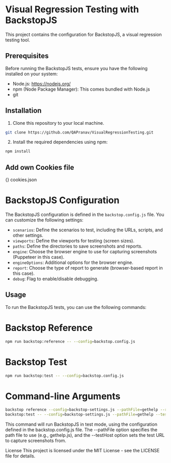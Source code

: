 # Visual Regression Testing with BackstopJS

This project contains the configuration for BackstopJS, a visual regression testing tool.

## Prerequisites

Before running the BackstopJS tests, ensure you have the following installed on your system:

- Node.js: https://nodejs.org/
- npm (Node Package Manager): This comes bundled with Node.js
- git 

## Installation

1. Clone this repository to your local machine.
```bash
git clone https://github.com/QAPranav/VisualRegressionTesting.git
```

2. Install the required dependencies using npm:

```bash
npm install
```


## Add own Cookies file 

{} cookies.json 

# BackstopJS Configuration

The BackstopJS configuration is defined in the `backstop.config.js` file. You can customize the following settings:

- `scenarios`: Define the scenarios to test, including the URLs, scripts, and other settings.
- `viewports`: Define the viewports for testing (screen sizes).
- `paths`: Define the directories to save screenshots and reports.
- `engine`: Choose the browser engine to use for capturing screenshots (Puppeteer in this case).
- `engineOptions`: Additional options for the browser engine.
- `report`: Choose the type of report to generate (browser-based report in this case).
- `debug`: Flag to enable/disable debugging.

## Usage

To run the BackstopJS tests, you can use the following commands:


# Backstop Reference
```bash 
npm run backstop:reference -- --config=backstop.config.js 
```

# Backstop Test
```bash 
npm run backstop:test -- --config=backstop.config.js
```


# Command-line Arguments
```bash
backstop reference --config=backstop-settings.js --pathFile=gethelp --refHost=https://example.com/
backstop:test -- --config=backstop-settings.js --pathFile=gethelp --testHost=https://preview-example.com
```

This command will run BackstopJS in test mode, using the configuration defined in the backstop.config.js file. The --pathFile option specifies the path file to use (e.g., gethelp.js), and the --testHost option sets the test URL to capture screenshots from.

License
This project is licensed under the MIT License - see the LICENSE file for details.

